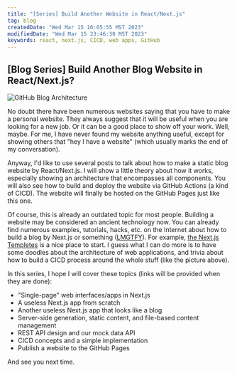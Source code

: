 ```yaml
---
title: "[Series] Build Another Website in React/Next.js"
tag: blog
createdDate: "Wed Mar 15 16:05:55 MST 2023"
modifiedDate: "Wed Mar 15 23:46:30 MST 2023"
keywords: react, next.js, CICD, web apps, GitHub
---
```


## [Blog Series] Build Another Blog Website in React/Next.js?

![GitHub Blog Architecture](/img/arch_blog_nextjs.png)

No doubt there have been numerous websites saying that you have to make a personal website. They always suggest that it will be useful when you are looking for a new job. Or it can be a good place to show off your work. Well, maybe. For me, I have never found my website anything useful, except for showing others that "hey I have a website" (which usually marks the end of my conversation).

Anyway, I'd like to use several posts to talk about how to make a static blog website by React/Next.js. I will show a little theory about how it works, especially showing an architecture that encompasses all components. You will also see how to build and deploy the website via GitHub Actions (a kind of CICD). The website will finally be hosted on the GitHub Pages just like this one.

Of course, this is already an outdated topic for most people. Building a website may be considered an ancient technology now. You can already find numerous examples, tutorials, hacks, etc. on the Internet about how to build a blog by Next.js or something ([LMGTFY](https://www.google.com/search?q=how+to+build+a+website+with+react+and+nextjs)). For example, [the Next.js Templetes](https://vercel.com/templates/next.js) is a nice place to start. I guess what I can do more is to have some doodles about the architecture of web applications, and trivia about how to build a CICD process around the whole stuff (like the picture above).

In this series, I hope I will cover these topics (links will be provided when they are done):

* "Single-page" web interfaces/apps in Next.js
* A useless Next.js app from scratch
* Another useless Next.js app that looks like a blog
* Server-side generation, static content, and file-based content management
* REST API design and our mock data API
* CICD concepts and a simple implementation
* Publish a website to the GitHub Pages

And see you next time.
